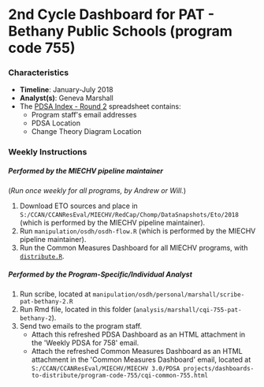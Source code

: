 2nd Cycle Dashboard for PAT - Bethany Public Schools (program code 755)
=========

### Characteristics
* **Timeline**: January-July 2018
* **Analyst(s)**: Geneva Marshall
* The [PDSA Index - Round 2](https://docs.google.com/spreadsheets/d/1_cvsAUv8mkiNVut9mgle47t7gQYTQiQHCWid-NkwK8A/edit#gid=0) spreadsheet contains:
    * Program staff's email addresses
    * PDSA Location
    * Change Theory Diagram Location

### Weekly Instructions

##### Performed by the MIECHV pipeline maintainer
(*Run once weekly for all programs, by Andrew or Will.*)
1. Download ETO sources and place in `S:/CCAN/CCANResEval/MIECHV/RedCap/Chomp/DataSnapshots/Eto/2018` (which is performed by the MIECHV pipeline maintainer).
1. Run `manipulation/osdh/osdh-flow.R` (which is performed by the MIECHV pipeline maintainer).
1. Run the Common Measures Dashboard for all MIECHV programs, with [`distribute.R`](analysis/beasley/cqi-common-measures-1/distribute.R).

##### Performed by the Program-Specific/Individual Analyst
1. Run scribe, located at `manipulation/osdh/personal/marshall/scribe-pat-bethany-2.R`
1. Run Rmd file, located in this folder (`analysis/marshall/cqi-755-pat-bethany-2`).
1. Send two emails to the program staff.
    * Attach this refreshed PDSA Dashboard as an HTML attachment in the 'Weekly PDSA for 758' email.  
    * Attach the refreshed Common Measures Dashboard as an HTML attachment in the 'Common Measures Dashboard' email, located at `S:/CCAN/CCANResEval/MIECHV/MIECHV 3.0/PDSA projects/dashboards-to-distribute/program-code-755/cqi-common-755.html`
